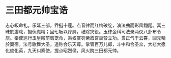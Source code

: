 # 三田都元帅宝诰

志心皈命礼。乐延三部，乔挺十莲。点音律而红梅破绽，演法曲而彩凤翺翔。寓三昧於游戏，摄伏魔精；回七皈以疗屙，祛除灾役。玉律金科司法录两仪八卦布令旗。奉使巡行玉皇殿前膺宠命，秉权赏罚紫霞宫裏赞立功。贯正气于云霄，回元精於翼宿。法号歌舞大圣，道称会乐天尊。掌管百万儿郎，斗中和合圣众，大悲大愿化俊化英，九天纠察使，提点昭烈侯，风火院三田都元帅。

